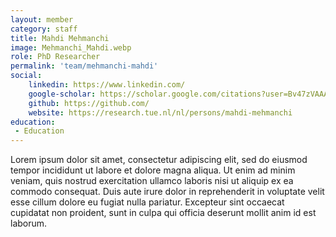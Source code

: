 ```yaml
---
layout: member
category: staff
title: Mahdi Mehmanchi
image: Mehmanchi_Mahdi.webp 
role: PhD Researcher
permalink: 'team/mehmanchi-mahdi'
social:
    linkedin: https://www.linkedin.com/
    google-scholar: https://scholar.google.com/citations?user=Bv47zVAAAAAJ&hl=en
    github: https://github.com/
    website: https://research.tue.nl/nl/persons/mahdi-mehmanchi
education:
 - Education
---
```


Lorem ipsum dolor sit amet, consectetur adipiscing elit, sed do eiusmod tempor incididunt ut labore et dolore magna aliqua. Ut enim ad minim veniam, quis nostrud exercitation ullamco laboris nisi ut aliquip ex ea commodo consequat. Duis aute irure dolor in reprehenderit in voluptate velit esse cillum dolore eu fugiat nulla pariatur. Excepteur sint occaecat cupidatat non proident, sunt in culpa qui officia deserunt mollit anim id est laborum.
